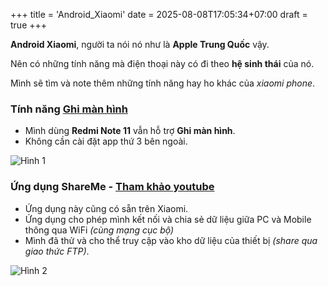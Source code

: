 +++
title = 'Android_Xiaomi'
date = 2025-08-08T17:05:34+07:00
draft = true
+++

**Android Xiaomi**, người ta nói nó như là **Apple Trung Quốc** vậy. 

Nên có những tính năng mà điện thoại này có đi theo **hệ sinh thái** của nó.

Mình sẽ tìm và note thêm những tính năng hay ho khác của *xiaomi phone*.

### Tính năng [Ghi màn hình](https://www.mi.com/vn/support/faq/details/KA-504379/)
- Mình dùng **Redmi Note 11** vẫn hỗ trợ **Ghi màn hình**.
- Không cần cài đặt app thứ 3 bên ngoài.

![Hình 1](/image/Others/Android_Xiaomi/Hinh_1.jpg)

### Ứng dụng ShareMe - [Tham khảo youtube](https://www.youtube.com/watch?v=0zSYedUveT4)
- Ứng dụng này cũng có sẵn trên Xiaomi.
- Ứng dụng cho phép mình kết nối và chia sẻ dữ liệu giữa PC và Mobile thông qua WiFi *(cùng mạng cục bộ)*
- Mình đã thử và cho thể truy cập vào kho dữ liệu của thiết bị *(share qua giao thức FTP)*.

![Hình 2](/image/Others/Android_Xiaomi/Hinh_2.jpg)



